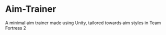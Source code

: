 # Aim-Trainer
A minimal aim trainer made using Unity, tailored towards aim styles in Team Fortress 2

